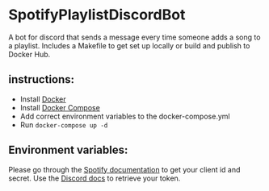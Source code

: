 # SpotifyPlaylistDiscordBot
A bot for discord that sends a message every time someone adds a song to a playlist. Includes a Makefile to get set up 
locally or build and publish to Docker Hub.

## instructions:
* Install [Docker](https://docs.docker.com/install/)
* Install [Docker Compose](https://docs.docker.com/compose/)
* Add correct environment variables to the docker-compose.yml
* Run `docker-compose up -d`

## Environment variables:
Please go through the [Spotify documentation](https://developer.spotify.com/documentation/general/guides/authorization/app-settings/)
to get your client id and secret. Use the [Discord docs](https://discordapp.com/developers/applications) to retrieve your token.
